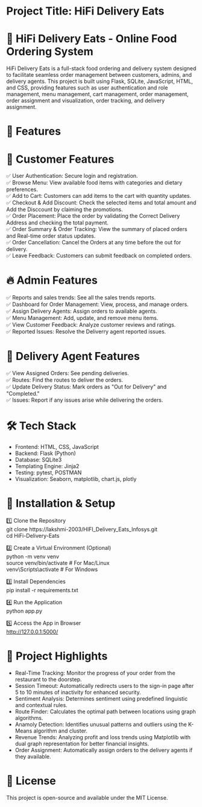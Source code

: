 # Project Title: HiFi Delivery Eats
# 🚀 HiFi Delivery Eats - Online Food Ordering System
HiFi Delivery Eats is a full-stack food ordering and delivery system designed to facilitate seamless order management between customers, admins, and delivery agents. This project is built using Flask, SQLite, JavaScript, HTML, and CSS, providing features such as user authentication and role management, menu management, cart management, order management, order assignment and visualization,  order tracking, and delivery assignment.
# 📌 Features
# 🌟 Customer Features
✅ User Authentication: Secure login and registration.<br>
✅ Browse Menu: View available food items with categories and dietary preferences.<br>
✅ Add to Cart: Customers can add items to the cart with quantity updates.<br>
✅ Checkout & Add Discount: Check the selected items and total amount and Add the Disccount by claiming the promotions.<br>
✅ Order Placement: Place the order by validating the Correct Delivery Address and checking the total payment.<br>
✅ Order Summary & Order Tracking: View the summary of placed orders and Real-time order status updates.<br>
✅ Order Cancellation: Cancel the Orders at any time before the out for delivery.<br>
✅ Leave Feedback: Customers can submit feedback on completed orders.<br>

# 🔥 Admin Features
✅ Reports and sales trends: See all the sales trends reports.<br>
✅ Dashboard for Order Management: View, process, and manage orders.<br>
✅ Assign Delivery Agents: Assign orders to available agents.<br>
✅ Menu Management: Add, update, and remove menu items.<br>
✅ View Customer Feedback: Analyze customer reviews and ratings.<br>
✅ Reported Issues: Resolve the Deliverry agent reported issues.<br>

# 🚴 Delivery Agent Features
✅ View Assigned Orders: See pending deliveries.<br>
✅ Routes: Find the routes to deliver the orders.<br>
✅ Update Delivery Status: Mark orders as "Out for Delivery" and "Completed."<br>
✅ Issues: Report if any issues arise while delivering the orders.<br>

# 🛠️ Tech Stack
* Frontend: HTML, CSS, JavaScript 
* Backend: Flask (Python)
* Database: SQLite3
* Templating Engine: Jinja2
* Testing: pytest, POSTMAN
* Visualization: Seaborn, matplotlib, chart.js, plotly

# 🚀 Installation & Setup
1️⃣ Clone the Repository<br>
git clone https://lakshmi-2003/HIFI_Delivery_Eats_Infosys.git<br>
cd HiFi-Delivery-Eats<br>

2️⃣ Create a Virtual Environment (Optional)<br>
python -m venv venv<br>
source venv/bin/activate  # For Mac/Linux <br>
venv\Scripts\activate     # For Windows <br>

3️⃣ Install Dependencies<br>
pip install -r requirements.txt<br> 

4️⃣ Run the Application<br>
python app.py<br>

5️⃣ Access the App in Browser<br>
http://127.0.0.1:5000/

# 🎯 Project Highlights
* Real-Time Tracking: Monitor the progress of your order from the restaurant to the doorstep.
* Session Timeout: Automatically redirects users to the sign-in page after 5 to 10 minutes of inactivity for enhanced security.
* Sentiment Analysis: Determines sentiment using predefined linguistic and contextual rules.
* Route Finder: Calculates the optimal path between locations using graph algorithms.
* Anamoly Detection: Identifies unusual patterns and outliers using the K-Means algorithm and cluster.
* Revenue Trends: Analyzing profit and loss trends using Matplotlib with dual graph representation for better financial insights.
* Order Assignment: Automatically assign orders to the delivery agents if they available.

# 📜 License
This project is open-source and available under the MIT License.
